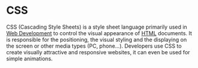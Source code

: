 # CSS

CSS (Cascading Style Sheets) is a style sheet language primarily used in [Web Development](Web%20Development.md) to control the visual appearance of [HTML](HTML.md) documents. It is responsible for the positioning, the visual styling and the displaying on the screen or other media types (PC, phone...). Developers use CSS to create visually attractive and responsive websites, it can even be used for simple animations.
